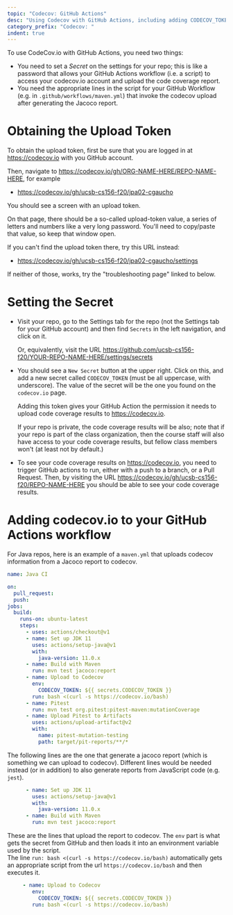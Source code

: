 ```yaml
---
topic: "Codecov: GitHub Actions"
desc: "Using Codecov with GitHub Actions, including adding CODECOV_TOKEN secret"
category_prefix: "Codecov: "
indent: true
---
```


To use CodeCov.io with GitHub Actions, you need two things:


* You need to set a *Secret* on the settings for your repo; this is like a password that allows
  your GitHub Actions workflow (i.e. a script) to access your codecov.io account and upload the 
  code coverage report.
* You need the appropriate lines in the script for your GitHub Workflow (e.g. in `.github/workflows/maven.yml`)
  that invoke the codecov upload after generating the Jacoco report.
  
# Obtaining the Upload Token

To obtain the upload token, first be sure that you are logged in at <https://codecov.io> with you GitHub account.

Then, navigate to <https://codecov.io/gh/ORG-NAME-HERE/REPO-NAME-HERE>, for example
* <https://codecov.io/gh/ucsb-cs156-f20/jpa02-cgaucho>

You should see a screen with an upload token.   

On that page, there should be a so-called upload-token value, a series of letters and numbers like a 
very long password. You'll need to copy/paste that value, so keep that window open.

If you can't find the upload token there,  try this URL instead:
* <https://codecov.io/gh/ucsb-cs156-f20/jpa02-cgaucho/settings>

If neither of those, works, try the "troubleshooting page" linked to below.

# Setting the Secret

* Visit your repo, go to the Settings tab for the repo (not the Settings tab for your GitHub account)
  and then find `Secrets` in the left navigation, and click on it.

  Or, equivalently, visit the URL <https://github.com/ucsb-cs156-f20/YOUR-REPO-NAME-HERE/settings/secrets>

* You should see a `New Secret` button at the upper right.  Click on this, and add a new secret
  called `CODECOV_TOKEN` (must be all uppercase, with underscore).   The value of the secret
  will be the one you found on the `codecov.io` page.

  Adding this token gives your GitHub Action the permission it needs to upload
  code coverage results to <https://codecov.io>.

  If your repo is private, the code coverage results will be also; note that if your
  repo is part of the class organization, then the course staff will also have access
  to your code coverage results, but fellow class members won't (at least not by default.)
  
* To see your code coverage results on <https://codecov.io>, you need to trigger GitHub
  actions to run, either with a push to a branch, or a Pull Request.  Then, by visiting
  the URL <https://codecov.io/gh/ucsb-cs156-f20/REPO-NAME-HERE> you should be able to
  see your code coverage results.

# Adding codecov.io to your GitHub Actions workflow

For Java repos, here is an example of a `maven.yml` that uploads codecov information from
a Jacoco report to codecov.

```yml
name: Java CI

on:
  pull_request:
  push:
jobs:
  build:
    runs-on: ubuntu-latest
    steps:
      - uses: actions/checkout@v1
      - name: Set up JDK 11
        uses: actions/setup-java@v1
        with:
          java-version: 11.0.x
      - name: Build with Maven
        run: mvn test jacoco:report
      - name: Upload to Codecov
        env:
          CODECOV_TOKEN: ${{ secrets.CODECOV_TOKEN }}
        run: bash <(curl -s https://codecov.io/bash)
      - name: Pitest
        run: mvn test org.pitest:pitest-maven:mutationCoverage
      - name: Upload Pitest to Artifacts
        uses: actions/upload-artifact@v2
        with:
          name: pitest-mutation-testing
          path: target/pit-reports/**/*  
```

The following lines are the one that generate a jacoco report (which is something we can upload to codecov). Different lines would be needed instead (or in addition) to also generate reports from JavaScript code (e.g. `jest`).

```yaml
      - name: Set up JDK 11
        uses: actions/setup-java@v1
        with:
          java-version: 11.0.x
      - name: Build with Maven
        run: mvn test jacoco:report
```

These are the lines that upload the report to codecov.  The `env` part is what gets the secret from 
GitHub and then loads it into an environment variable used by the script.   
The line `run: bash <(curl -s https://codecov.io/bash)` automatically gets an appropriate script from
the url `https://codecov.io/bash` and then executes it.

```yaml
     - name: Upload to Codecov
        env:
          CODECOV_TOKEN: ${{ secrets.CODECOV_TOKEN }}
        run: bash <(curl -s https://codecov.io/bash)
```
